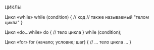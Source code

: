 ЦИКЛЫ

Цикл «while»
    while (condition) {
    // код
    // также называемый "телом цикла"
    }

Цикл «do…while»
    do {
    // тело цикла
    } while (condition);

Цикл «for»
    for (начало; условие; шаг) {
    // ... тело цикла ...
    }
